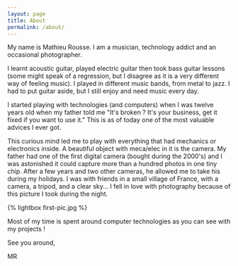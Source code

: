 ```yaml
---
layout: page
title: About
permalink: /about/
---
```


My name is Mathieu Rousse. I am a musician, technology addict and an occasional photographer.

I learnt acoustic guitar, played electric guitar then took bass guitar lessons (some might speak of a regression, but I disagree as it is a very different way of feeling music). I played in different music bands, from metal to jazz. I had to put guitar aside, but I still enjoy and need music every day.

I started playing with technologies (and computers) when I was twelve years old when my father told me "It's broken ? It's your business, get it fixed if you want to use it." This is as of today one of the most valuable advices I ever got.

This curious mind led me to play with everything that had mechanics or electronics inside. A beautiful object with meca/elec in it is the camera. My father had one of the first digital camera (bought during the 2000's) and I was astonished it could capture more than a hundred photos in one tiny chip. After a few years and two other cameras, he allowed me to take his during my holidays. I was with friends in a small village of France, with a camera, a tripod, and a clear sky... I fell in love with photography because of this picture I took during the night.

{% lightbox first-pic.jpg %}

Most of my time is spent around computer technologies as you can see with my projects !

See you around,

MR
